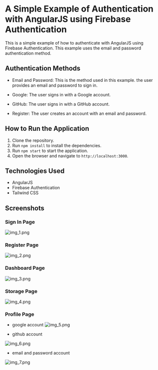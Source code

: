# A Simple Example of Authentication with AngularJS using  Firebase Authentication
This is a simple example of how to authenticate with AngularJS using Firebase Authentication. This example uses the email and password authentication method.

## Authentication Methods

- Email and Password: This is the method used in this example. the user provides an email and password to sign in.

- Google: The user signs in with a Google account.
- GitHub: The user signs in with a GitHub account.
- Register: The user creates an account with an email and password.

## How to Run the Application

1. Clone the repository.
2. Run `npm install` to install the dependencies.
3. Run `npm start` to start the application.
4. Open the browser and navigate to `http://localhost:3000`.

## Technologies Used

- AngularJS
- Firebase Authentication
- Tailwind CSS

## Screenshots

### Sign In Page
![img_1.png](src/assets/img_1.png)

### Register Page

![img_2.png](src/assets/img_2.png)

### Dashboard Page

![img_3.png](src/assets/img_3.png)

### Storage Page

![img_4.png](src/assets/img_4.png)

### Profile Page

- google account
![img_5.png](src/assets/img_5.png)

- github account

![img_6.png](src/assets/img_6.png)

- email and password account

![img_7.png](src/assets/img_7.png)



